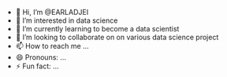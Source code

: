 - 👋 Hi, I’m @EARLADJEI
- 👀 I’m interested in data science
- 🌱 I’m currently learning   to become a data scientist
- 💞️ I’m looking to collaborate on on various data science project
- 📫 How to reach me ...
- 😄 Pronouns: ...
- ⚡ Fun fact: ...

<!---
EARLADJEI/EARLADJEI is a ✨ special ✨ repository because its `README.md` (this file) appears on your GitHub profile.
You can click the Preview link to take a look at your changes.
--->
